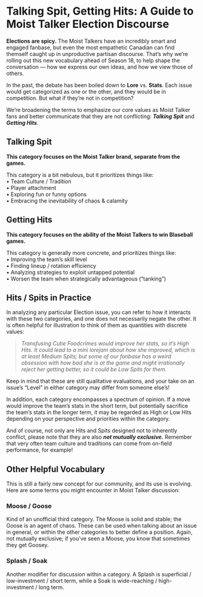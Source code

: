 # Talking Spit, Getting Hits: A Guide to Moist Talker Election Discourse

**Elections are spicy.**  The Moist Talkers have an incredibly smart and engaged fanbase, but even the most empathetic Canadian can find themself caught up in unproductive partisan discourse.  That’s why we’re rolling out this new vocabulary ahead of Season 18, to help shape the conversation — how we express our own ideas, and how we view those of others.

In the past, the debate has been boiled down to **Lore** vs. **Stats**.  Each issue would get categorized as one or the other, and they would be in competition.  But what if they’re not in competition?

We’re broadening the terms to emphasize our core values as Moist Talker fans and better communicate that they are not conflicting: ***Talking Spit*** and ***Getting Hits***.

## Talking Spit

**This category focuses on the Moist Talker brand, separate from the games.**

This category is a bit nebulous, but it prioritizes things like:<br>
• Team Culture / Tradition<br>
• Player attachment<br>
• Exploring fun or funny options<br>
• Embracing the inevitability of chaos & calamity

## Getting Hits

**This category focuses on the ability of the Moist Talkers to win Blaseball games.**

This category is generally more concrete, and prioritizes things like:<br>
• Improving the team’s skill level<br>
• Finding lineup / rotation efficiency<br>
• Analyzing strategies to exploit untapped potential<br>
• Worsen the team when strategically advantageous (“tanking”)

## Hits / Spits in Practice

In analyzing any particular Election issue, you can refer to how it interacts with these two categories, and one does not necessarily negate the other.  It is often helpful for illustration to think of them as quantities with discrete values:

> *Transfusing Cutie Foodcrimes would improve her stats, so it’s High Hits.  It could lead to a mini lorejam about how she improved, which is at least Medium Spits; but some of our fanbase has a weird obsession with how bad she is at the game and might irrationally reject her getting better, so it could be Low Spits for them.*

Keep in mind that these are still qualitative evaluations, and your take on an issue’s “Level” in either category may differ from someone else’s!

In addition, each category encompasses a spectrum of opinion.  If a move would improve the team’s stats in the short term, but potentially sacrifice the team’s stats in the longer term, it may be regarded as High or Low Hits depending on your perspective and priorities within the category.

And of course, not only are Hits and Spits designed not to inherently conflict, please note that they are also ***not mutually exclusive.***  Remember that very often team culture and traditions can come from on-field performance, for example!

## Other Helpful Vocabulary

This is still a fairly new concept for our community, and its use is evolving.  Here are some terms you might encounter in Moist Talker discussion:

### Moose / Goose
Kind of an unofficial third category.  The Moose is solid and stable; the Goose is an agent of chaos.  These can be used when talking about an issue in general, or within the other categories to better define a position.  Again, not mutually exclusive; if you’ve seen a Moose, you know that sometimes they get Goosey.

### Splash / Soak
Another modifier for discussion within a category.  A Splash is superficial / low-investment / short term, while a Soak is wide-reaching / high-investment / long term.